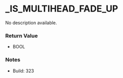 # _IS_MULTIHEAD_FADE_UP

No description available.

### Return Value
* BOOL

### Notes
* Build: 323

